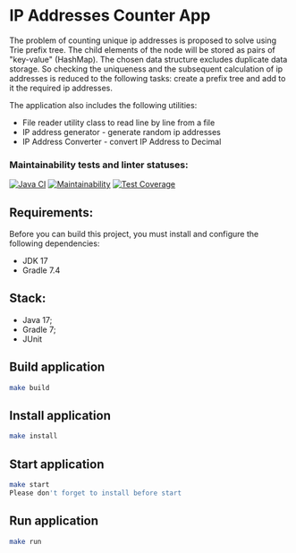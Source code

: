 # IP Addresses Counter App
The problem of counting unique ip addresses is proposed to solve using Trie prefix tree. 
The child elements of the node will be stored as pairs of "key-value" (HashMap). 
The chosen data structure excludes duplicate data storage. 
So checking the uniqueness and the subsequent calculation of ip addresses is reduced to the following tasks: create a prefix tree and add to it the required ip addresses.

The application also includes the following utilities:
* File reader utility class to read line by line from a file
* IP address generator - generate random ip addresses
* IP Address Converter - convert IP Address to Decimal

### Maintainability tests and linter statuses:
[![Java CI](https://github.com/punchybunchy/IP-Addresses-Counter/actions/workflows/app-check.yml/badge.svg)](https://github.com/punchybunchy/IP-Addresses-Counter/actions/workflows/app-check.yml)
[![Maintainability](https://api.codeclimate.com/v1/badges/846aa18423e38a6e90e1/maintainability)](https://codeclimate.com/github/punchybunchy/IP-Addresses-Counter/maintainability)
[![Test Coverage](https://api.codeclimate.com/v1/badges/846aa18423e38a6e90e1/test_coverage)](https://codeclimate.com/github/punchybunchy/IP-Addresses-Counter/test_coverage)



## Requirements:
Before you can build this project, you must install and configure the following dependencies:
* JDK 17
* Gradle 7.4


## Stack:

* Java 17;
* Gradle 7;
* JUnit


## Build application

```bash
make build
```

## Install application

```bash
make install
```

## Start application

```bash
make start
Please don't forget to install before start
```

## Run application

```bash
make run
```

